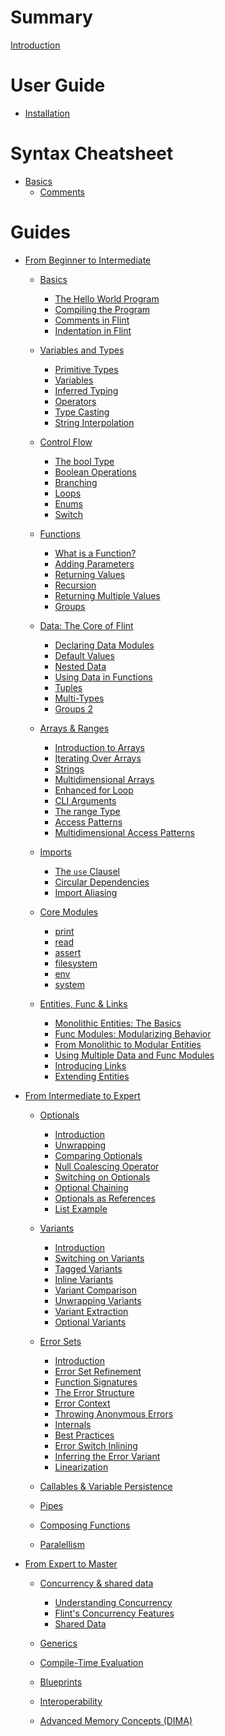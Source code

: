 # Summary

[Introduction](./introduction.md)

# User Guide

- [Installation](./user_guide/installation.md)

# Syntax Cheatsheet

- [Basics]()
  - [Comments]()

# Guides

- [From Beginner to Intermediate](./beginners_guide.md)

  - [Basics](./beginners_guide/1_basics.md)

    - [The Hello World Program](./beginners_guide/1_basics/1_program.md)
    - [Compiling the Program](./beginners_guide/1_basics/2_compiling.md)
    - [Comments in Flint](./beginners_guide/1_basics/3_comments.md)
    - [Indentation in Flint](./beginners_guide/1_basics/4_indentation.md)

  - [Variables and Types](./beginners_guide/2_variables_and_types.md)

    - [Primitive Types](./beginners_guide/2_variables_and_types/1_primitive_types.md)
    - [Variables](./beginners_guide/2_variables_and_types/2_variables.md)
    - [Inferred Typing](./beginners_guide/2_variables_and_types/3_inferred_typing.md)
    - [Operators](./beginners_guide/2_variables_and_types/4_operators.md)
    - [Type Casting](./beginners_guide/2_variables_and_types/5_typecasting.md)
    - [String Interpolation](./beginners_guide/2_variables_and_types/6_string_interpolation.md)

  - [Control Flow](./beginners_guide/3_control_flow.md)

    - [The bool Type](./beginners_guide/3_control_flow/1_the_bool_type.md)
    - [Boolean Operations](./beginners_guide/3_control_flow/2_boolean_operations.md)
    - [Branching](./beginners_guide/3_control_flow/3_branching.md)
    - [Loops](./beginners_guide/3_control_flow/4_loops.md)
    - [Enums](./beginners_guide/3_control_flow/5_enums.md)
    - [Switch](./beginners_guide/3_control_flow/6_switch.md)

  - [Functions](./beginners_guide/4_functions.md)

    - [What is a Function?](./beginners_guide/4_functions/1_what_is_a_function.md)
    - [Adding Parameters](./beginners_guide/4_functions/2_adding_parameters.md)
    - [Returning Values](./beginners_guide/4_functions/3_returning_values.md)
    - [Recursion](./beginners_guide/4_functions/4_recursion.md)
    - [Returning Multiple Values](./beginners_guide/4_functions/5_returning_multiple_values.md)
    - [Groups](./beginners_guide/4_functions/6_groups.md)

  - [Data: The Core of Flint](./beginners_guide/5_data.md)

    - [Declaring Data Modules](./beginners_guide/5_data/1_declaring_data_modules.md)
    - [Default Values](./beginners_guide/5_data/2_default_values.md)
    - [Nested Data](./beginners_guide/5_data/3_nested_data.md)
    - [Using Data in Functions](./beginners_guide/5_data/4_using_data_in_functions.md)
    - [Tuples](./beginners_guide/5_data/5_tuples.md)
    - [Multi-Types](./beginners_guide/5_data/6_multi_types.md)
    - [Groups 2](./beginners_guide/5_data/7_groups_2.md)

  - [Arrays & Ranges](./beginners_guide/6_arrays.md)

    - [Introduction to Arrays](./beginners_guide/6_arrays/1_introduction.md)
    - [Iterating Over Arrays](./beginners_guide/6_arrays/2_iterating_over_arrays.md)
    - [Strings](./beginners_guide/6_arrays/3_strings.md)
    - [Multidimensional Arrays](./beginners_guide/6_arrays/4_multidimensional_arrays.md)
    - [Enhanced for Loop](./beginners_guide/6_arrays/5_enhanced_for_loop.md)
    - [CLI Arguments](./beginners_guide/6_arrays/6_cli_arguments.md)
    - [The range Type]()
    - [Access Patterns]()
    - [Multidimensional Access Patterns]()

  - [Imports](./beginners_guide/7_imports.md)

    - [The `use` Clausel](./beginners_guide/7_imports/1_the_use_clausel.md)
    - [Circular Dependencies](./beginners_guide/7_imports/2_circular_dependencies.md)
    - [Import Aliasing](./beginners_guide/7_imports/3_import_aliasing.md)

  - [Core Modules](./beginners_guide/8_core_modules.md)

    - [print](./beginners_guide/8_core_modules/1_print.md)
    - [read](./beginners_guide/8_core_modules/2_read.md)
    - [assert](./beginners_guide/8_core_modules/3_assert.md)
    - [filesystem](./beginners_guide/8_core_modules/4_filesystem.md)
    - [env](./beginners_guide/8_core_modules/5_env.md)
    - [system](./beginners_guide/8_core_modules/6_system.md)

  - [Entities, Func & Links]()

    - [Monolithic Entities: The Basics]()
    - [Func Modules: Modularizing Behavior]()
    - [From Monolithic to Modular Entities]()
    - [Using Multiple Data and Func Modules]()
    - [Introducing Links]()
    - [Extending Entities]()

- [From Intermediate to Expert](./intermediates_guide.md)

  - [Optionals](./intermediates_guide/1_optionals.md)

    - [Introduction](./intermediates_guide/1_optionals/1_introduction.md)
    - [Unwrapping](./intermediates_guide/1_optionals/2_unwrapping.md)
    - [Comparing Optionals](./intermediates_guide/1_optionals/3_comparing_optionals.md)
    - [Null Coalescing Operator](./intermediates_guide/1_optionals/4_null_coalescing.md)
    - [Switching on Optionals](./intermediates_guide/1_optionals/5_optional_switch.md)
    - [Optional Chaining](./intermediates_guide/1_optionals/6_optional_chaining.md)
    - [Optionals as References](./intermediates_guide/1_optionals/7_references.md)
    - [List Example](./intermediates_guide/1_optionals/8_list.md)

  - [Variants](./intermediates_guide/2_variants.md)

    - [Introduction](./intermediates_guide/2_variants/1_introduction.md)
    - [Switching on Variants](./intermediates_guide/2_variants/2_variant_switch.md)
    - [Tagged Variants](./intermediates_guide/2_variants/3_tagged.md)
    - [Inline Variants](./intermediates_guide/2_variants/4_inline_variants.md)
    - [Variant Comparison](./intermediates_guide/2_variants/5_comparison.md)
    - [Unwrapping Variants](./intermediates_guide/2_variants/6_unwrapping.md)
    - [Variant Extraction](./intermediates_guide/2_variants/7_extraction.md)
    - [Optional Variants]()

  - [Error Sets](./intermediates_guide/3_error_sets.md)

    - [Introduction](./intermediates_guide/3_error_sets/1_introduction.md)
    - [Error Set Refinement](./intermediates_guide/3_error_sets/2_refinement.md)
    - [Function Signatures](./intermediates_guide/3_error_sets/3_signatures.md)
    - [The Error Structure](./intermediates_guide/3_error_sets/4_structure.md)
    - [Error Context](./intermediates_guide/3_error_sets/5_context.md)
    - [Throwing Anonymous Errors](./intermediates_guide/3_error_sets/6_anonymous.md)
    - [Internals](./intermediates_guide/3_error_sets/7_internals.md)
    - [Best Practices](./intermediates_guide/3_error_sets/8_best_practices.md)
    - [Error Switch Inlining](./intermediates_guide/3_error_sets/9_inlining.md)
    - [Inferring the Error Variant](./intermediates_guide/3_error_sets/10_inferring.md)
    - [Linearization]()

  - [Callables & Variable Persistence]()

  - [Pipes]()

  - [Composing Functions]()

  - [Paralellism]()

- [From Expert to Master]()

  - [Concurrency & shared data]()

    - [Understanding Concurrency]()
    - [Flint's Concurrency Features]()
    - [Shared Data]()

  - [Generics]()

  - [Compile-Time Evaluation]()

  - [Blueprints]()

  - [Interoperability]()

  - [Advanced Memory Concepts (DIMA)]()
